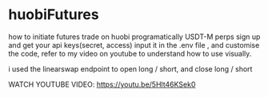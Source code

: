 # huobiFutures
how to initiate futures trade on huobi programatically
USDT-M perps
sign up and get your api keys(secret, access)
input it in the .env file , and customise the code, refer to my video on youtube to understand how to use visually.

i used the linearswap endpoint to open long / short, and close long / short

WATCH YOUTUBE VIDEO: https://youtu.be/5Hlt46KSek0
